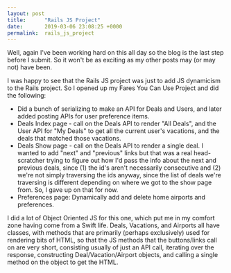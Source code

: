 ```yaml
---
layout: post
title:      "Rails JS Project"
date:       2019-03-06 23:08:25 +0000
permalink:  rails_js_project
---
```



Well, again I've been working hard on this all day so the blog is the last step before I submit. So it won't be as exciting as my other posts may (or may not) have been.

I was happy to see that the Rails JS project was just to add JS dynamicism to the Rails project. So I opened up my Fares You Can Use Project and did the following:

* Did a bunch of serializing to make an API for Deals and Users, and later added posting APIs for user preference items.
* Deals Index page - call on the Deals API to render "All Deals", and the User API for "My Deals" to get all the current user's vacations, and the deals that matched those vacations. 
* Deals Show page - call on the Deals API to render a single deal. I wanted to add "next" and "previous" links but that was a real head-scratcher trying to figure out how I'd pass the info about the next and previous deals, since (1) the id's aren't necessarily consecutive and (2) we're not simply traversing the ids anyway, since the list of deals we're traversing is different depending on where we got to the show page from. So, I gave up on that for now.
* Preferences page: Dynamically add and delete home airports and preferences. 

I did a lot of Object Oriented JS for this one, which put me in my comfort zone having come from a Swift life. Deals, Vacations, and Airports all have classes, with methods that are primarily (perhaps exclusively) used for rendering bits of HTML, so that the JS methods that the buttons/links call on are very short, consisting usually of just an API call, iterating over the response, constructing Deal/Vacation/Airport objects, and calling a single method on the object to get the HTML. 

